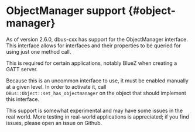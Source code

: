 ObjectManager support {#object-manager}
===

As of version 2.6.0, dbus-cxx has support for the ObjectManager interface.
This interface allows for interfaces and their properties to be queried
for using just one method call.

This is required for certain applications, notably BlueZ when creating
a GATT server.

Because this is an uncommon interface to use, it must be enabled manually
at a given level.  In order to activate it, call `DBus::Object::set_has_objectmanager`
on the object that should implement this interface.

This support is somewhat experimental and may have some issues in the real
world.  More testing in real-world applications is appreciated; if you find
issues, please open an issue on Github.
